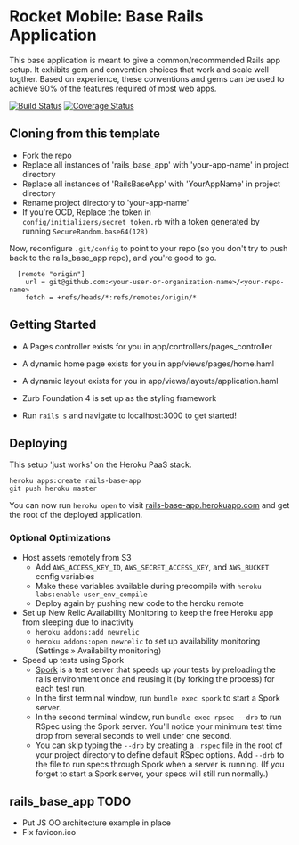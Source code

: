 # Rocket Mobile: Base Rails Application

This base application is meant to give a common/recommended Rails app setup. It exhibits gem and convention choices that work and scale well togther. Based on experience, these conventions and gems can be used to achieve 90% of the features required of most web apps.

[![Build Status](https://secure.travis-ci.org/rocketmobile/rails_base_app.png)](http://travis-ci.org/rocketmobile/rails_base_app)
[![Coverage Status](https://coveralls.io/repos/rocketmobile/rails_base_app/badge.png)](https://coveralls.io/r/rocketmobile/rails_base_app)

## Cloning from this template
  * Fork the repo
  * Replace all instances of  'rails_base_app' with 'your-app-name' in project directory
  * Replace all instances of 'RailsBaseApp' with 'YourAppName' in project directory
  * Rename project directory to 'your-app-name'
  * If you're OCD, Replace the token in `config/initializers/secret_token.rb` with a token generated by running `SecureRandom.base64(128)`

  Now, reconfigure `.git/config` to point to your repo (so you don't try to push back to the rails_base_app repo), and you're good to go.

```text
  [remote "origin"]
    url = git@github.com:<your-user-or-organization-name>/<your-repo-name>
    fetch = +refs/heads/*:refs/remotes/origin/*
```

## Getting Started
  * A Pages controller exists for you in app/controllers/pages_controller
  * A dynamic home page exists for you in app/views/pages/home.haml
  * A dynamic layout exists for you in app/views/layouts/application.haml
  * Zurb Foundation 4 is set up as the styling framework

  * Run `rails s` and navigate to localhost:3000 to get started!

## Deploying
  This setup 'just works' on the Heroku PaaS stack.

```
heroku apps:create rails-base-app
git push heroku master
```

You can now run `heroku open` to visit [rails-base-app.herokuapp.com](http://rails-base-app.herokuapp.com) and get the root of the deployed application.

### Optional Optimizations
  * Host assets remotely from S3
    * Add `AWS_ACCESS_KEY_ID`, `AWS_SECRET_ACCESS_KEY`, and `AWS_BUCKET` config variables
    * Make these variables available during precompile with `heroku labs:enable user_env_compile`
    * Deploy again by pushing new code to the heroku remote
  * Set up New Relic Availability Monitoring to keep the free Heroku app from sleeping due to inactivity
    * `heroku addons:add newrelic`
    * `heroku addons:open newrelic` to set up availability monitoring (Settings » Availability monitoring)
  * Speed up tests using Spork
    * [Spork](https://github.com/sporkrb/spork) is a test server that speeds up your tests by preloading the rails environment once and reusing it (by forking the process) for each test run.
    * In the first terminal window, run `bundle exec spork` to start a Spork server.
    * In the second terminal window, run `bundle exec rpsec --drb` to run RSpec using the Spork server. You'll notice your minimum test time drop from several seconds to well under one second.
    * You can skip typing the `--drb` by creating a `.rspec` file in the root of your project directory to define default RSpec options. Add  `--drb` to the file to run specs through Spork when a server is running. (If you forget to start a Spork server, your specs will still run normally.)

## rails_base_app TODO
  * Put JS OO architecture example in place
  * Fix favicon.ico
